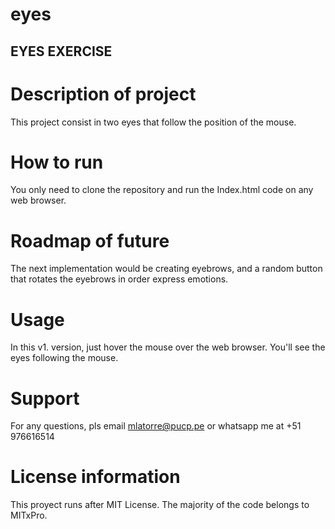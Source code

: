# eyes

## EYES EXERCISE

# Description of project
This project consist in two eyes that follow the position of the mouse.

# How to run
You only need to clone the repository and run the Index.html code on any web browser.

# Roadmap of future
The next implementation would be creating eyebrows, and a random button that rotates the eyebrows in order express emotions.

# Usage
In this v1. version, just hover the mouse over the web browser. You'll see the eyes following the mouse.

# Support
For any questions, pls email mlatorre@pucp.pe or whatsapp me at +51 976616514

# License information
This proyect runs after MIT License. The majority of the code belongs to MITxPro.
